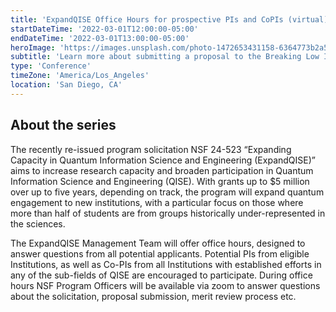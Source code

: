 ```yaml
---
title: 'ExpandQISE Office Hours for prospective PIs and CoPIs (virtual)'
startDateTime: '2022-03-01T12:00:00-05:00'
endDateTime: '2022-03-01T13:00:00-05:00'
heroImage: 'https://images.unsplash.com/photo-1472653431158-6364773b2a56?q=80&w=2669&auto=format&fit=crop&ixlib=rb-4.0.3&ixid=M3wxMjA3fDB8MHxwaG90by1wYWdlfHx8fGVufDB8fHx8fA%3D%3D'
subtitle: 'Learn more about submitting a proposal to the Breaking Low Ideas Lab initiative.'
type: 'Conference'
timeZone: 'America/Los_Angeles'
location: 'San Diego, CA'
---
```


## About the series

The recently re-issued program solicitation NSF 24-523 “Expanding Capacity in Quantum Information Science and Engineering (ExpandQISE)” aims to increase research capacity and broaden participation in Quantum Information Science and Engineering (QISE). With grants up to $5 million over up to five years, depending on track, the program will expand quantum engagement to new institutions, with a particular focus on those where more than half of students are from groups historically under-represented in the sciences.

The ExpandQISE Management Team will offer office hours, designed to answer questions from all potential applicants. Potential PIs from eligible Institutions, as well as Co-PIs from all Institutions with established efforts in any of the sub-fields of QISE are encouraged to participate. During office hours NSF Program Officers will be available via zoom to answer questions about the solicitation, proposal submission, merit review process etc.
